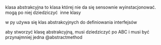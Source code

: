 klasa abstrakcyjna to klasa której nie da się sensownie wyinstacjonować. mogą po niej dziedziczyć  inne klasy

w py używa się klas abstrakcyjnych do definiowania interfejsów

aby stworzyć klasę abstrakcyjną, musi dziedziczyć po ABC i musi być przynajmniej jedna @abstractmethod